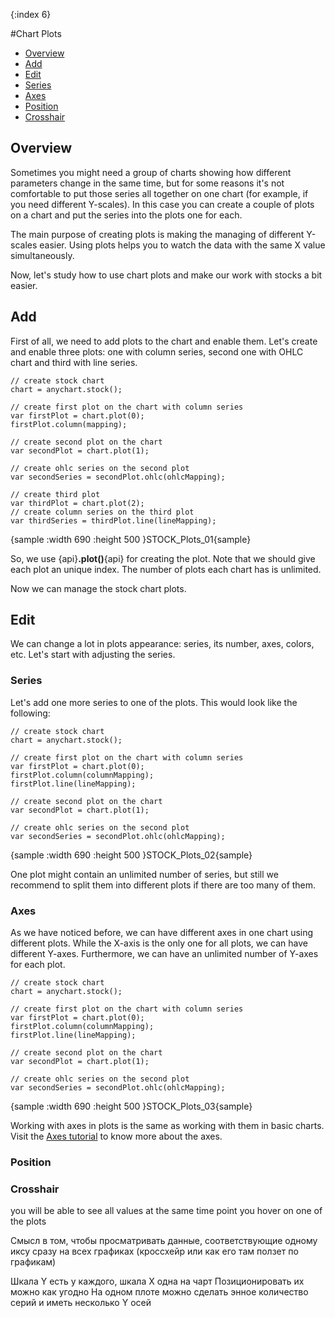 {:index 6}

#Chart Plots

* [Overview](#overview)
* [Add](#add)
* [Edit](#edit)
 * [Series](#series)
 * [Axes](#axes)
 * [Position](#position)
 * [Crosshair](#crosshair)

## Overview

Sometimes you might need a group of charts showing how different parameters change in the same time, but for some reasons it's not comfortable to put those series all together on one chart (for example, if you need different Y-scales). In this case you can create a couple of plots on a chart and put the series into the plots one for each. 

The main purpose of creating plots is making the managing of different Y-scales easier. Using plots helps you to watch the data with the same X value simultaneously.

Now, let's study how to use chart plots and make our work with stocks a bit easier.

## Add

First of all, we need to add plots to the chart and enable them. Let's create and enable three plots: one with column series, second one with OHLC chart and third with line series.

```
// create stock chart
chart = anychart.stock();

// create first plot on the chart with column series
var firstPlot = chart.plot(0);
firstPlot.column(mapping);

// create second plot on the chart
var secondPlot = chart.plot(1);

// create ohlc series on the second plot
var secondSeries = secondPlot.ohlc(ohlcMapping);

// create third plot
var thirdPlot = chart.plot(2);
// create column series on the third plot
var thirdSeries = thirdPlot.line(lineMapping);
```

{sample :width 690 :height 500 }STOCK\_Plots\_01{sample}

So, we use {api}**.plot()**{api} for creating the plot. Note that we should give each plot an unique index. The number of plots each chart has is unlimited.

Now we can manage the stock chart plots.

## Edit

We can change a lot in plots appearance: series, its number, axes, colors, etc. Let's start with adjusting the series.

### Series

Let's add one more series to one of the plots. This would look like the following:

```
// create stock chart
chart = anychart.stock();

// create first plot on the chart with column series
var firstPlot = chart.plot(0);
firstPlot.column(columnMapping);
firstPlot.line(lineMapping);

// create second plot on the chart
var secondPlot = chart.plot(1);

// create ohlc series on the second plot
var secondSeries = secondPlot.ohlc(ohlcMapping);
```

{sample :width 690 :height 500 }STOCK\_Plots\_02{sample}

One plot might contain an unlimited number of series, but still we recommend to split them into different plots if there are too many of them.


### Axes 

As we have noticed before, we can have different axes in one chart using different plots. While the X-axis is the only one for all plots, we can have different Y-axes. Furthermore, we can have an unlimited number of Y-axes for each plot.

```
// create stock chart
chart = anychart.stock();

// create first plot on the chart with column series
var firstPlot = chart.plot(0);
firstPlot.column(columnMapping);
firstPlot.line(lineMapping);

// create second plot on the chart
var secondPlot = chart.plot(1);

// create ohlc series on the second plot
var secondSeries = secondPlot.ohlc(ohlcMapping);
```
{sample :width 690 :height 500 }STOCK\_Plots\_03{sample}

Working with axes in plots is the same as working with them in basic charts. Visit the [Axes tutorial](../Axes_and_Grids/Axis_Basics) to know more about the axes.


### Position


### Crosshair

you will be able to see all values at the same time point you hover on one of the plots

Смысл в том, чтобы просматривать данные, соответствующие одному иксу сразу на всех графиках (кроссхейр или как его там ползет по графикам)

Шкала Y есть у каждого, шкала X одна на чарт
Позиционировать их можно как угодно
На одном плоте можно сделать энное количество серий и иметь несколько Y осей